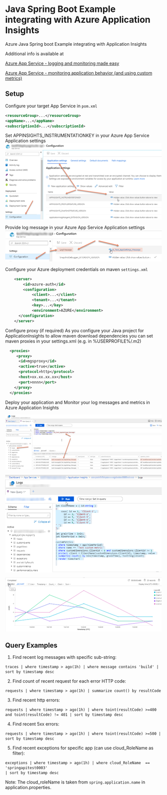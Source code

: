# Java Spring Boot Example integrating with Azure Application Insights
Azure Java Spring boot Example integrating with Application Insights

Additional info is available at

[Azure App Service - logging and monitoring made easy](https://www.cloudmatter.io/home/azure-app-service-log-monitoring-made-easy)

[Azure App Service - monitoring application behavior (and using custom metrics)](https://www.cloudmatter.io/home/azure-app-service-monitoring-application-behavior-and-using-custom-metrics)


## Setup
Configure your target App Service in <code>pom.xml</code>

```xml
<resourceGroup>...</resourceGroup>
<appName>...</appName>
<subscriptionId>...</subscriptionId>
```
   

Set APPINSIGHTS_INSTRUMENTATIONKEY in your Azure App Service Application settings
![APPINSIGHTS_INSTRUMENTATIONKEY](./src/common/images/ApplicationSettingsAIKey.png "APPINSIGHTS_INSTRUMENTATIONKEY")


Provide log message in your Azure App Service Application settings
![LogMessage](./src/common/images/LogMessage.png "LogMessage")

Configure your Azure deployment credentials on maven <code>settings.xml</code>

```xml
	<server>
		<id>azure-auth</id>
		<configuration>
			<client>...</client>    
			<tenant>...</tenant>
			<key>...</key>
			<environment>AZURE</environment>
	  </configuration>
    </server> 
```

Configure proxy (if required)
As you configure your Java project for ApplicationInsights to allow maven download dependencies you can set maven proxies in your settings.xml (e.g. in %USERPROFILE%/.m2)

```xml
  <proxies>
	 <proxy>
	  <id>mgsproxy</id>
	  <active>true</active>
	  <protocol>http</protocol>
	  <host>xx.xx.xx.xx</host>
	  <port>nnnn</port>
	</proxy>
  </proxies>
```


Deploy your application and Monitor your log messages and metrics in Azure Application Insights

![QueryLogs](./src/common/images/QueryLogs.png "QueryLogs")

![CustomMetricsQuery](./src/common/images/CustomMetricsQuery.png "CustomMetricsQuery")

![CustomMetricsGraphs](./src/common/images/CustomMetricsGraph.png "CustomMetricsGraph")


## Query Examples
1. Find recent log messages with specific sub-string:
```
traces | where timestamp > ago(1h) | where message contains 'build' | sort by timestamp desc
```

2. Find count of recent request for each error HTTP code:
```
requests | where timestamp > ago(1h) | summarize count() by resultCode
```

3. Find recent http errors:
```
requests | where timestamp > ago(1h) | where toint(resultCode) >=400 and toint(resultCode) != 401 | sort by timestamp desc
```

4. Find recent 5xx errors:
```
requests | where timestamp > ago(1h) | where toint(resultCode) >=500 | sort by timestamp desc 
```

5. Find recent exceptions for specific app (can use cloud_RoleName as filter):
```
exceptions | where timestamp > ago(1h) | where cloud_RoleName  == 'springapitest0003' 
| sort by timestamp desc 
```

Note: The cloud_roleName is taken from  ```spring.application.name``` in application.properties.